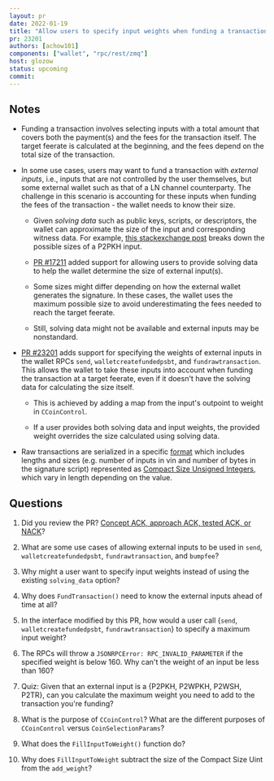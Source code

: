 ```yaml
---
layout: pr
date: 2022-01-19
title: "Allow users to specify input weights when funding a transaction"
pr: 23201
authors: [achow101]
components: ["wallet", "rpc/rest/zmq"]
host: glozow
status: upcoming
commit:
---
```


## Notes

* Funding a transaction involves selecting inputs with a total amount that covers both the
  payment(s) and the fees for the transaction itself. The target feerate is calculated at the
  beginning, and the fees depend on the total size of the transaction.

* In some use cases, users may want to fund a transaction with *external inputs*, i.e., inputs that
  are not controlled by the user themselves, but some external wallet such as that of a LN
  channel counterparty. The challenge in this scenario is accounting for these inputs when funding
  the fees of the transaction - the wallet needs to know their size.

    - Given *solving data* such as public keys, scripts, or descriptors, the wallet can approximate
      the size of the input and corresponding witness data. For example,
      [this stackexchange post](https://bitcoin.stackexchange.com/questions/48279/how-big-is-the-input-of-a-p2pkh-transaction)
      breaks down the possible sizes of a P2PKH input.

    - [PR #17211](https://github.com/bitcoin/bitcoin/pull/17211) added support for allowing
      users to provide solving data to help the wallet determine the size of external input(s).

    - Some sizes might differ depending on how the external wallet generates the signature. In these
      cases, the wallet uses the maximum possible size to avoid underestimating the fees needed to
      reach the target feerate.

    - Still, solving data might not be available and external inputs may be nonstandard.

* [PR #23201](https://github.com/bitcoin/bitcoin/pull/23201) adds support for specifying the weights
  of external inputs in the wallet RPCs `send`, `walletcreatefundedpsbt`, and `fundrawtransaction`.
  This allows the wallet to take these inputs into account when funding the transaction at a target
  feerate, even if it doesn't have the solving data for calculating the size itself.

    - This is achieved by adding a map from the input's outpoint to weight in `CCoinControl`.

    - If a user provides both solving data and input weights, the provided weight overrides the size
      calculated using solving data.

* Raw transactions are serialized in a specific
  [format](https://developer.bitcoin.org/reference/transactions.html#raw-transaction-format) which
  includes lengths and sizes (e.g. number of inputs in vin and number of bytes in the signature
  script) represented as [Compact Size Unsigned
  Integers](https://github.com/bitcoin/bitcoin/blob/623745ca74cf3f54b474dac106f5802b7929503f/src/serialize.h#L240),
  which vary in length depending on the value.

## Questions

1. Did you review the PR? [Concept ACK, approach ACK, tested ACK, or
   NACK](https://github.com/bitcoin/bitcoin/blob/master/CONTRIBUTING.md#peer-review)?

2. What are some use cases of allowing external inputs to be used in `send`,
   `walletcreatefundedpsbt`, `fundrawtransaction`, and `bumpfee`?

3. Why might a user want to specify input weights instead of using the existing `solving_data` option?

4. Why does `FundTransaction()` need to know the external inputs ahead of time at all?

5. In the interface modified by this PR, how would a user call {`send`, `walletcreatefundedpsbt`,
   `fundrawtransaction`} to specify a maximum input weight?

6. The RPCs will throw a `JSONRPCError: RPC_INVALID_PARAMETER` if the specified weight is below 160.
   Why can't the weight of an input be less than 160?

7. Quiz: Given that an external input is a {P2PKH, P2WPKH, P2WSH, P2TR}, can you calculate the
   maximum weight you need to add to the transaction you're funding?

8. What is the purpose of `CCoinControl`? What are the different purposes of `CCoinControl` versus
   `CoinSelectionParams`?

9. What does the `FillInputToWeight()` function do?

10. Why does `FillInputToWeight` subtract the size of the Compact Size Uint from the `add_weight`?


<!-- TODO: After meeting, uncomment and add meeting log between the irc tags
## Meeting Log

{% irc %}
{% endirc %}
-->
